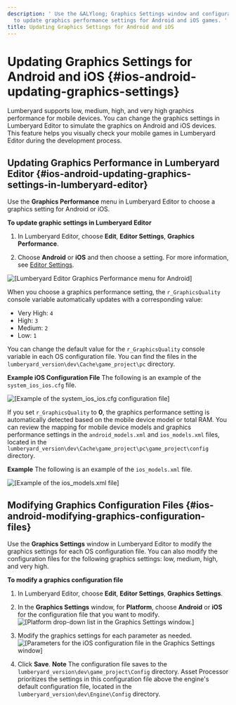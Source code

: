 ```yaml
---
description: ' Use the &ALYlong; Graphics Settings window and configuration files
  to update graphics performance settings for Android and iOS games. '
title: Updating Graphics Settings for Android and iOS
---
```

# Updating Graphics Settings for Android and iOS {#ios-android-updating-graphics-settings}

Lumberyard supports low, medium, high, and very high graphics performance for mobile devices\. You can change the graphics settings in Lumberyard Editor to simulate the graphics on Android and iOS devices\. This feature helps you visually check your mobile games in Lumberyard Editor during the development process\.

## Updating Graphics Performance in Lumberyard Editor {#ios-android-updating-graphics-settings-in-lumberyard-editor}

Use the **Graphics Performance** menu in Lumberyard Editor to choose a graphics setting for Android or iOS\.

**To update graphic settings in Lumberyard Editor**

1. In Lumberyard Editor, choose **Edit**, **Editor Settings**, **Graphics Performance**\.

1. Choose **Android** or **iOS** and then choose a setting\. For more information, see [Editor Settings](/docs/userguide/editor/menus#lumberyard-editor-menus-config-spec)\.

![\[Lumberyard Editor Graphics Performance menu for Android\]](/images/userguide/mobile/graphics-performance-mobile-settings.png)

When you choose a graphics performance setting, the `r_GraphicsQuality` console variable automatically updates with a corresponding value:
+ Very High: `4`
+ High: `3`
+ Medium: `2`
+ Low: `1`

You can change the default value for the `r_GraphicsQuality` console variable in each OS configuration file\. You can find the files in the `lumberyard_version\dev\Cache\game_project\pc` directory\.

**Example iOS Configuration File**
The following is an example of the `system_ios_ios.cfg` file\.

![\[Example of the system_ios_ios.cfg configuration file\]](/images/userguide/mobile/graphics-performance-system-ios-ios-cfg-file-example.png)

If you set `r_GraphicsQuality` to **0**, the graphics performance setting is automatically detected based on the mobile device model or total RAM\. You can review the mapping for mobile device models and graphics performance settings in the `android_models.xml` and `ios_models.xml` files, located in the `lumberyard_version\dev\Cache\game_project\pc\game_project\config` directory\.

**Example**
The following is an example of the `ios_models.xml` file\.

![\[Example of the ios_models.xml file\]](/images/userguide/mobile/graphics-performance-ios-models-xml-file-example.png)

## Modifying Graphics Configuration Files {#ios-android-modifying-graphics-configuration-files}

Use the **Graphics Settings** window in Lumberyard Editor to modify the graphics settings for each OS configuration file\. You can also modify the configuration files for the following graphics settings: low, medium, high, and very high\.

**To modify a graphics configuration file**

1. In Lumberyard Editor, choose **Edit**, **Editor Settings**, **Graphics Settings**\.

1. In the **Graphics Settings** window, for **Platform**, choose **Android** or **iOS** for the configuration file that you want to modify\.
![\[Platform drop-down list in the Graphics Settings window.\]](/images/userguide/mobile/graphics-settings-platform-drop-down-menu.png)

1. Modify the graphics settings for each parameter as needed\.
![\[Parameters for the iOS configuration file in the Graphics Settings window\]](/images/userguide/mobile/graphics-settings-ios-platform-parameters.png)

1. Click **Save**\.
**Note**
The configuration file saves to the `lumberyard_version\dev\game_project\Config` directory\. Asset Processor prioritizes the settings in this configuration file above the engine's default configuration file, located in the `lumberyard_version\dev\Engine\Config` directory\.